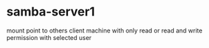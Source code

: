 # samba-server1
mount point to others client machine with only read or read and write permission with selected user  
